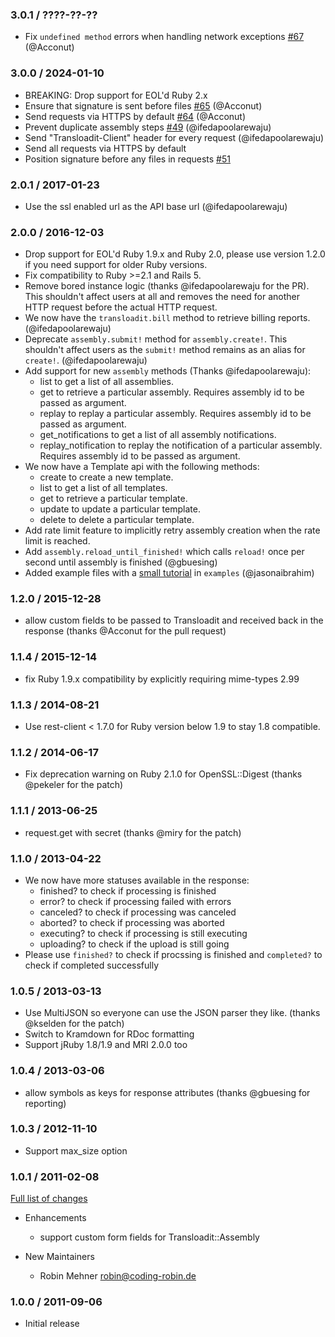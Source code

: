 ### 3.0.1 / ????-??-??

- Fix `undefined method` errors when handling network exceptions [#67](https://github.com/transloadit/ruby-sdk/pull/67) (@Acconut)

### 3.0.0 / 2024-01-10

- BREAKING: Drop support for EOL'd Ruby 2.x
- Ensure that signature is sent before files [#65](https://github.com/transloadit/ruby-sdk/pull/65) (@Acconut)
- Send requests via HTTPS by default [#64](https://github.com/transloadit/ruby-sdk/pull/64) (@Acconut)
- Prevent duplicate assembly steps [#49](https://github.com/transloadit/ruby-sdk/issues/27) (@ifedapoolarewaju)
- Send "Transloadit-Client" header for every request (@ifedapoolarewaju)
- Send all requests via HTTPS by default
- Position signature before any files in requests [#51](https://github.com/transloadit/ruby-sdk/issues/51)

### 2.0.1 / 2017-01-23

- Use the ssl enabled url as the API base url (@ifedapoolarewaju)

### 2.0.0 / 2016-12-03

- Drop support for EOL'd Ruby 1.9.x and Ruby 2.0, please use version 1.2.0 if you need support for older
  Ruby versions.
- Fix compatibility to Ruby >=2.1 and Rails 5.
- Remove bored instance logic (thanks @ifedapoolarewaju for the PR). This shouldn't affect users at all and removes
  the need for another HTTP request before the actual HTTP request.
- We now have the `transloadit.bill` method to retrieve billing reports. (@ifedapoolarewaju)
- Deprecate `assembly.submit!` method for `assembly.create!`. This shouldn't affect users as the `submit!` method remains
  as an alias for `create!`. (@ifedapoolarewaju)
- Add support for new `assembly` methods (Thanks @ifedapoolarewaju):
  - list to get a list of all assemblies.
  - get to retrieve a particular assembly. Requires assembly id to be passed as argument.
  - replay to replay a particular assembly. Requires assembly id to be passed as argument.
  - get_notifications to get a list of all assembly notifications.
  - replay_notification to replay the notification of a particular assembly. Requires assembly id to be passed as argument.
- We now have a Template api with the following methods:
  - create to create a new template.
  - list to get a list of all templates.
  - get to retrieve a particular template.
  - update to update a particular template.
  - delete to delete a particular template.
- Add rate limit feature to implicitly retry assembly creation when the rate limit is reached.
- Add `assembly.reload_until_finished!` which calls `reload!` once per second until assembly is finished (@gbuesing)
- Added example files with a [small tutorial](examples/README.md) in `examples` (@jasonaibrahim)

### 1.2.0 / 2015-12-28

- allow custom fields to be passed to Transloadit and received back in the response (thanks @Acconut for the pull request)

### 1.1.4 / 2015-12-14

- fix Ruby 1.9.x compatibility by explicitly requiring mime-types 2.99

### 1.1.3 / 2014-08-21

- Use rest-client < 1.7.0 for Ruby version below 1.9 to stay 1.8 compatible.

### 1.1.2 / 2014-06-17

- Fix deprecation warning on Ruby 2.1.0 for OpenSSL::Digest (thanks @pekeler for the patch)

### 1.1.1 / 2013-06-25

- request.get with secret (thanks @miry for the patch)

### 1.1.0 / 2013-04-22

- We now have more statuses available in the response:
  - finished? to check if processing is finished
  - error? to check if processing failed with errors
  - canceled? to check if processing was canceled
  - aborted? to check if processing was aborted
  - executing? to check if processing is still executing
  - uploading? to check if the upload is still going
- Please use `finished?` to check if procssing is finished and `completed?` to
  check if completed successfully

### 1.0.5 / 2013-03-13

- Use MultiJSON so everyone can use the JSON parser they like. (thanks @kselden for the patch)
- Switch to Kramdown for RDoc formatting
- Support jRuby 1.8/1.9 and MRI 2.0.0 too

### 1.0.4 / 2013-03-06

- allow symbols as keys for response attributes (thanks @gbuesing for reporting)

### 1.0.3 / 2012-11-10

- Support max_size option

### 1.0.1 / 2011-02-08

[Full list of changes](https://github.com/transloadit/ruby-sdk/compare/v1.0.0...v1.0.1)

- Enhancements

  - support custom form fields for Transloadit::Assembly

- New Maintainers
  - Robin Mehner <robin@coding-robin.de>

### 1.0.0 / 2011-09-06

- Initial release
